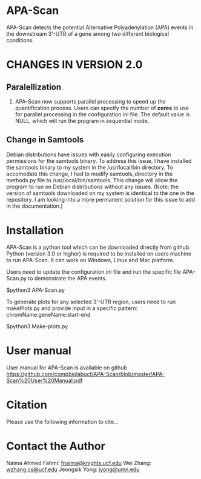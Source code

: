 # APA-Scan
APA-Scan detects the potential Alternative Polyadenylation (APA) events in the downstream 3'-UTR of a gene among two different biological conditions.

# CHANGES IN VERSION 2.0

## Paralellization

1. APA-Scan now supports parallel processing to speed up the quantification process. Users can specify the number of **cores** to use for parallel processing in the configuration.ini file. The default value is NULL, which will run the program in sequential mode.

## Change in Samtools

Debian distributions have issues with easily configuring execution permissions for the samtools binary. To address this issue, I have installed the samtools binary to my system in the /usr/local/bin directory. To accomodate this change, I had to modify samtools_directory in the methods.py file to /usr/local/bin/samtools. This change will allow the program to run on Debian distributions without any issues. (Note: the version of samtools downloaded on my system is identical to the one in the repository. I am looking into a more permanent solution for this issue to add in the documentation.)

# Installation
APA-Scan is a python tool which can be downloaded directly from github. Python (version 3.0 or higher) is required to be installed on users machine to run APA-Scan. It can work on Windows, Linux and Mac platform.

Users need to update the configuration.ini file and run the specific file APA-Scan.py to demonstrate the APA events.

$python3 APA-Scan.py

To generate plots for any selected 3'-UTR region, users need to run makePlots.py and provide input in a specific pattern: chromName:geneName:start-end

$python3 Make-plots.py

# User manual
User manual for APA-Scan is available on github https://github.com/compbiolabucf/APA-Scan/blob/master/APA-Scan%20User%20Manual.pdf

# Citation
Please use the following information to cite...

# Contact the Author
Naima Ahmed Fahmi: fnaima@knights.ucf.edu
Wei Zhang: wzhang.cs@ucf.edu
Jeongsik Yong: jyong@umn.edu
